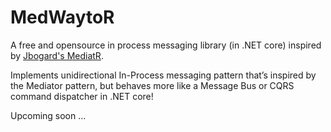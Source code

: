 
# MedWaytoR

A free and opensource in process messaging library (in .NET core) inspired by [Jbogard's MediatR](https://github.com/jbogard/MediatR).

Implements unidirectional In-Process messaging pattern that’s inspired by the Mediator pattern, but behaves more like a Message Bus or CQRS command dispatcher in .NET core!

Upcoming soon ...
